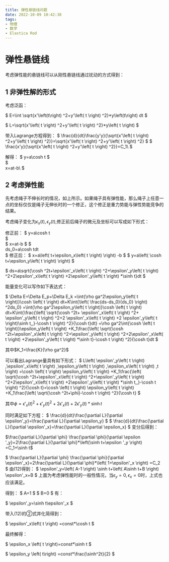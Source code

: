 ```yaml
---
title: 弹性悬链线问题
date: 2022-10-09 10:42:38
tags:
- 物理
- 数学
- Elastica Rod
---
```

# 弹性悬链线
考虑弹性能的悬链线可以从刚性悬链线通过扰动的方式得到：
<!--more-->
## 1 非弹性解的形式

考虑泛函：

$
E=\int \sqrt{x'\left(t\right) ^2+y'\left( t \right) ^2}*y\left(t\right) dt
$

$
L=\sqrt{x'\left( t \right) ^2+y'\left( t \right) ^2}*y\left( t \right)
$

带入Lagrange方程得到：
$
	\frac{d}{dt}\frac{y'y}{\sqrt{x'\left( t \right) ^2+y'\left( t \right) ^2}}=\sqrt{x'\left( t \right) ^2+y'\left( t \right) ^2}
$
$
	\frac{x'y}{\sqrt{x'\left( t \right) ^2+y'\left( t \right) ^2}}=C_1\\
$

解得：
$
	y=a\cosh t
$  
$  
	x=at-b\\
$

## 2 考虑弹性能

先考虑绳子不伸长时的情况，如上所示。如果绳子具有弹性能，那么绳子上任意一点的坐标仅仅是绳子无伸长时的一个修正，这个修正是重力势能与弹性势能竞争的结果。

考虑绳子变化为$\epsilon_x(t),\epsilon_y(t)$,修正前后绳子的微元及坐标可以写成如下形式：

修正前：
$
y=a\cosh t  
$  
$
x=at-b
$
$    
ds_0=a\cosh tdt    
$
修正后：
$
	x=a\left( t+\epsilon_x\left( t \right) \right) -b
$
$
	y=a\left( \cosh t+\epsilon_y\left( t \right) \right)
$

$
ds=a\sqrt{\cosh ^2t+\epsilon'_x\left( t \right) ^2+\epsilon'_y\left( t \right) ^2+2\epsilon'_x\left( t \right) +2\epsilon'_y\left( t \right) *\sinh t}dt
$

能量变化可以写作如下表达式：

$
\Delta E=\Delta E_p+\Delta E_k =\int{\rho ga^2\epsilon_y\left( t \right)}\cosh \left( t \right) dt+K\int{\left( \frac{ds-ds_0}{ds_0} \right) ^2ds_0} 
=\int{\rho ga^2\epsilon_y\left( t \right)}\cosh \left( t \right) dt+K\int{\frac{\left( \sqrt{\cosh ^2t+ \epsilon'_x\left( t \right) ^2+ \epsilon'_y\left( t \right) ^2+2 \epsilon'_x\left( t \right) +2 \epsilon'_y\left( t \right)\sinh t\,\,}-\cosh t \right) ^2}{\cosh t}dt} =\rho ga^2\int{\cosh \left( t \right)}\epsilon_y\left( t \right) +K_1\frac{\left( \sqrt{\cosh ^2t+\epsilon'_x\left( t \right) ^2+\epsilon'_y\left( t \right) ^2+2\epsilon'_x\left( t \right) +2\epsilon'_y\left( t \right) *\sinh t}-\cosh t \right) ^2}{\cosh t}dt 
$

其中$K_1=\frac{K}{\rho ga^2}$

可以看出Lagrange量具有如下形式：
$
L\left( \epsilon'_y\left( t \right) ,\epsilon'_x\left( t \right) ,\epsilon_y\left( t \right) ,\epsilon_x\left( t \right) ,t \right) =\cosh \left( t \right) \epsilon_y\left( t \right) +K_1\frac{\left( \sqrt{\cosh ^2t+\epsilon'_x\left( t \right) ^2+\epsilon'_y\left( t \right) ^2+2\epsilon'_x\left( t \right) +2\epsilon'_y\left( t \right) *\sinh t\,\,}-\cosh t \right) ^2}{\cosh t}=\cosh \left( t \right) \epsilon_y\left( t \right) +K_1\frac{\left( \sqrt{\cosh ^2t+\phi}-\cosh t \right) ^2}{\cosh t}
$

其中$\phi =\epsilon'_x\left( t \right) ^2+\epsilon'_y\left( t \right) ^2+2\epsilon'_x\left( t \right) +2\epsilon'_y\left( t \right) *\sinh t$

同时满足如下方程：
$
	\frac{d}{dt}\frac{\partial L}{\partial \epsilon'_y}=\frac{\partial L}{\partial \epsilon_y}
$
$
	\frac{d}{dt}\frac{\partial L}{\partial \epsilon'_x}=\frac{\partial L}{\partial \epsilon_x}
$
变分后得到：

$\frac{\partial L}{\partial \phi} \frac{\partial \phi}{\partial \epsilon '_y}=2\frac{\partial L}{\partial \phi}*\left(\sinh t+\epsilon '_y \right) =C_1+\sinh t$

$ 
	\frac{\partial L}{\partial \phi} \frac{\partial \phi}{\partial \epsilon'_x}=2\frac{\partial L}{\partial \phi}*\left( 1+\epsilon'_x \right) =C_2
$
由(12)得到：
$
\epsilon'_y=\left( A-1 \right) \sinh t+\left( A\sinh t+B \right) \epsilon'_x+B
$
上面为考虑弹性能时的一般性情况，当$\epsilon_y=0,\epsilon_x=0$时，上式也应该满足。

得到：
$
	A=1
$
$
	B=0
$
有：

$
\epsilon'_y=\sinh t\epsilon'_x
$

带入(12)的②式并化简得到：

$
\epsilon'_x\left( t \right) =const*\cosh t
$

最终解得：

$
	\epsilon_x \left( t \right)=const*\sinh t
$

$
	\epsilon_y \left( t\right) =const*\frac{\sinh^2t}{2}
$
